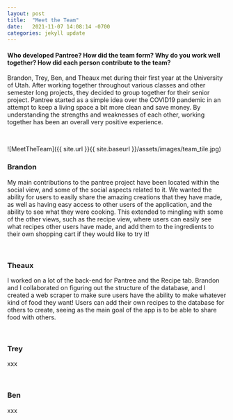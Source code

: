 ```yaml
---
layout: post
title:  "Meet the Team"
date:   2021-11-07 14:08:14 -0700
categories: jekyll update
---
```

#### Who developed Pantree? How did the team form? Why do you work well together? How did each person contribute to the team?

Brandon, Trey, Ben, and Theaux met during their first year at the University of Utah. After working together throughout various classes and other semester long projects, they decided to group together for their senior project. Pantree started as a simple idea over the COVID19 pandemic in an attempt to keep a living space a bit more clean and save money. By understanding the strengths and weaknesses of each other, working together has been an overall very positive experience. 

&nbsp;

![MeetTheTeam]({{ site.url }}{{ site.baseurl }}/assets/images/team_tile.jpg)

### Brandon
My main contributions to the pantree project have been located within the social view, and some of the social aspects related to it. We wanted the ability for users to easily share the amazing creations that they have made, as well as having easy access to other users of the application, and the ability to see what they were cooking. This extended to mingling with some of the other views, such as the recipe view, where users can easily see what recipes other users have made, and add them to the ingredients to their own shopping cart if they would like to try it!

&nbsp;

### Theaux
I worked on a lot of the back-end for Pantree and the Recipe tab. Brandon and I collaborated on figuring out the structure of the database, and I created a web scraper to make sure users have the ability to make whatever kind of food they want! Users can add their own recipes to the database for others to create, seeing as the main goal of the app is to be able to share food with others. 

&nbsp;

### Trey
xxx

&nbsp;

### Ben
xxx
